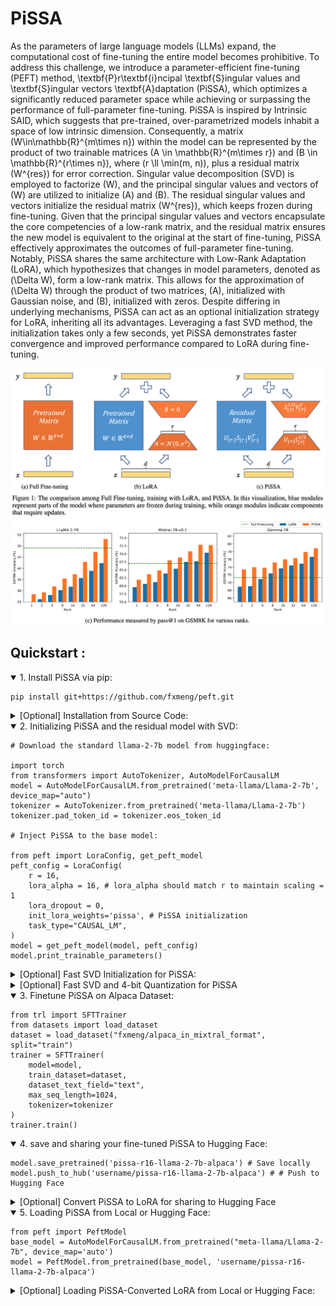 # PiSSA

As the parameters of large language models (LLMs) expand, the computational cost of fine-tuning the entire model becomes prohibitive. To address this challenge, we introduce a parameter-efficient fine-tuning (PEFT) method, \textbf{P}r\textbf{i}ncipal \textbf{S}ingular values and \textbf{S}ingular vectors \textbf{A}daptation (PiSSA), which optimizes a significantly reduced parameter space while achieving or surpassing the performance of full-parameter fine-tuning. PiSSA is inspired by Intrinsic SAID, which suggests that pre-trained, over-parametrized models inhabit a space of low intrinsic dimension. Consequently, a matrix \(W\in\mathbb{R}^{m\times n}\) within the model can be represented by the product of two trainable matrices \(A \in \mathbb{R}^{m\times r}\) and \(B \in \mathbb{R}^{r\times n}\), where \(r \ll \min(m, n)\), plus a residual matrix \(W^{res}\) for error correction. Singular value decomposition (SVD) is employed to factorize \(W\), and the principal singular values and vectors of \(W\) are utilized to initialize \(A\) and \(B\). The residual singular values and vectors initialize the residual matrix \(W^{res}\), which keeps frozen during fine-tuning. Given that the principal singular values and vectors encapsulate the core competencies of a low-rank matrix, and the residual matrix ensures the new model is equivalent to the original at the start of fine-tuning, PiSSA effectively approximates the outcomes of full-parameter fine-tuning. Notably, PiSSA shares the same architecture with Low-Rank Adaptation (LoRA), which hypothesizes that changes in model parameters, denoted as \(\Delta W\), form a low-rank matrix. This allows for the approximation of \(\Delta W\) through the product of two matrices, \(A\), initialized with Gaussian noise, and \(B\), initialized with zeros. Despite differing in underlying mechanisms, PiSSA can act as an optional initialization strategy for LoRA, inheriting all its advantages.
Leveraging a fast SVD method, the initialization takes only a few seconds, yet PiSSA demonstrates faster convergence and improved performance compared to LoRA during fine-tuning.

![PiSSA](./assets/full-lora-pissa.png)
![GSM8K](./assets/gsm8k.png)


## Quickstart :

<details open>
<summary>1. Install PiSSA via pip:</summary>

    pip install git+https://github.com/fxmeng/peft.git
</details>


<details>
<summary>[Optional] Installation from Source Code:</summary>

    git clone https://github.com/fxmeng/peft.git
    cd peft

    # To modify the implementation, you can edit the file by:
    # vim src/peft/tuners/lora/layer.py # L154-L186
    # and adjust the pissa_init method as shown below:
    # def pissa_init(self, adapter_name):
    #     assert self.scaling[adapter_name] == 1
    #     U, S, Vh = torch.linalg.svd(self.base_layer.weight.data, full_matrices=False)
    #     Ur = U[:,:self.r[adapter_name]]
    #     Sr = S[:self.r[adapter_name]]
    #     Vhr = Vh[:self.r[adapter_name]]
    #     lora_A = torch.diag(torch.sqrt(Sr)) @ Vhr
    #     lora_B = Ur @ torch.diag(torch.sqrt(Sr))
    #     self.lora_A[adapter_name].weight.data = lora_A
    #     self.lora_B[adapter_name].weight.data = lora_B
    #     self.base_layer.weight.data = self.base_layer.weight.data - lora_B @ lora_A

    pip install -e .
</details>

<details open>
<summary>2. Initializing PiSSA and the residual model with SVD:</summary>

    # Download the standard llama-2-7b model from huggingface:

    import torch
    from transformers import AutoTokenizer, AutoModelForCausalLM
    model = AutoModelForCausalLM.from_pretrained('meta-llama/Llama-2-7b', device_map="auto")
    tokenizer = AutoTokenizer.from_pretrained('meta-llama/Llama-2-7b')
    tokenizer.pad_token_id = tokenizer.eos_token_id

    # Inject PiSSA to the base model:

    from peft import LoraConfig, get_peft_model
    peft_config = LoraConfig(
        r = 16,
        lora_alpha = 16, # lora_alpha should match r to maintain scaling = 1
        lora_dropout = 0,
        init_lora_weights='pissa', # PiSSA initialization
        task_type="CAUSAL_LM",
    )
    model = get_peft_model(model, peft_config)
    model.print_trainable_parameters()
</details>


<details>
<summary>[Optional] Fast SVD Initialization for PiSSA:</summary>

    # Download the llama-2-7b model from huggingface:

    import torch
    from transformers import AutoTokenizer, AutoModelForCausalLM
    model = AutoModelForCausalLM.from_pretrained('meta-llama/Llama-2-7b', device_map="auto")
    tokenizer = AutoTokenizer.from_pretrained('meta-llama/Llama-2-7b')
    tokenizer.pad_token_id = tokenizer.eos_token_id

    # Configure PiSSA with Fast SVD:

    from peft import LoraConfig, get_peft_model
    peft_config = LoraConfig(
        r = 16,
        lora_alpha = 16,
        lora_dropout = 0,
        init_lora_weights='pissa_niter_4', # Fast initialization with "_niter_xx"
        task_type="CAUSAL_LM",
    )
    model = get_peft_model(model, peft_config)
    model.print_trainable_parameters()
</details>



<details>
<summary>[Optional] Fast SVD and 4-bit Quantization for PiSSA</summary>

    # Download and load the llama-2-7b model in 4-bit format:

    import torch
    from transformers import AutoTokenizer, AutoModelForCausalLM, BitsAndBytesConfig
    from peft import prepare_model_for_kbit_training
    config = BitsAndBytesConfig(
        load_in_4bit=True,
        bnb_4bit_quant_type="nf4",
        bnb_4bit_use_double_quant=True,
        bnb_4bit_compute_dtype=torch.bfloat16,
    )
    model = AutoModelForCausalLM.from_pretrained('meta-llama/Llama-2-7b', quantization_config=config)
    tokenizer = AutoTokenizer.from_pretrained('meta-llama/Llama-2-7b')
    tokenizer.pad_token_id = tokenizer.eos_token_id

    # wrapping the model with PiSSA:

    from peft import LoraConfig, get_peft_model
    peft_config = LoraConfig(
        r = 16,
        lora_alpha = 16,
        lora_dropout = 0,
        init_lora_weights='pissa_niter_4', # Accelerated initialization with "_niter_xx"
        task_type="CAUSAL_LM",
    )
    model = get_peft_model(model, peft_config)
    model = prepare_model_for_kbit_training(model)
    model.print_trainable_parameters()
</details>


<details open>
<summary>3. Finetune PiSSA on Alpaca Dataset:</summary>

    from trl import SFTTrainer
    from datasets import load_dataset
    dataset = load_dataset("fxmeng/alpaca_in_mixtral_format", split="train")
    trainer = SFTTrainer(
        model=model,
        train_dataset=dataset,
        dataset_text_field="text",
        max_seq_length=1024,
        tokenizer=tokenizer
    )
    trainer.train()
</details>


<details open>
<summary>4. save and sharing your fine-tuned PiSSA to Hugging Face:</summary>

    model.save_pretrained('pissa-r16-llama-2-7b-alpaca') # Save locally
    model.push_to_hub('username/pissa-r16-llama-2-7b-alpaca') # # Push to Hugging Face
</details>

<details>
<summary>[Optional] Convert PiSSA to LoRA for sharing to Hugging Face</summary>

    ### It's essential to save initial PiSSA parameters for conversion to LoRA. ###

    model.save_pretrained('pissa-r16-llama-2-7b-alpaca-init')

    ### trainer.train()... ###

    ### Upon completion, save final PiSSA parameters ###
    model.save_pretrained('pissa-r16-llama-2-7b-alpaca-finetuned')

    import os
    from safetensors import safe_open
    from safetensors.torch import save_file
    import json

    def pissa_to_lora(init_path, finetuned_path, output_path, device='cpu', tensors_name="adapter_model.safetensors", config_name="adapter_config.json"):
        tensors_init = {}
        with safe_open(os.path.join(init_path, tensors_name), framework="pt", device=device) as f:
            for k in f.keys():
                tensors_init[k] = f.get_tensor(k)
                
        tensors_finetune = {}
        with safe_open(os.path.join(finetuned_path, tensors_name), framework="pt", device=device) as f:
            for k in f.keys():
                tensors_finetune[k] = f.get_tensor(k)
                
        tensors_delta_w = {}
        for name in tensors_init.keys():
            tensors_delta_w[name] = tensors_finetune[name]-tensors_init[name]
            print(name, tensors_delta_w[name].norm(p=1))
            
        if not os.path.exists(output_path):
            os.mkdir(output_path)
        save_file(tensors_delta_w, os.path.join(output_path, tensors_name))
        
        with open(os.path.join(init_path, config_name))as f:
            adapter_config = json.load(f)
        adapter_config['init_lora_weights']=True
        with open(os.path.join(output_path, config_name),'w')as f:
            json.dump(adapter_config, f)
    
    ### The different of the PiSSA parameters before and after the training corresponding to delta W in LoRA. ###
    pissa_to_lora('pissa-r16-llama-2-7b-alpaca-init', 'pissa-r16-llama-2-7b-alpaca-finetuned', "pissa-r16-llama-2-7b-alpaca-delta_w", device='cpu')

    ### Finally, create a new Hugging Face repository and upload the converted files... ###
</details>


<details open>
<summary>5. Loading PiSSA from Local or Hugging Face:</summary>

    from peft import PeftModel
    base_model = AutoModelForCausalLM.from_pretrained("meta-llama/Llama-2-7b", device_map='auto')
    model = PeftModel.from_pretrained(base_model, 'username/pissa-r16-llama-2-7b-alpaca')
</details>


<details>
<summary>[Optional] Loading PiSSA-Converted LoRA from Local or Hugging Face:</summary>

    from peft import PeftModel
    base_model = AutoModelForCausalLM.from_pretrained("meta-llama/Llama-2-7b", device_map='auto')
    model = PeftModel.from_pretrained(base_model, 'username/pissa-r16-llama-2-7b-alpaca-delta_w')
</details>